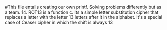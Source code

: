 #This file entails creating our own printf. Solving problems differently but as a team.
14. ROT13 is a function c. Its a simple letter substitution cipher that replaces a
letter with the letter 13 letters after it in the alphabet. It's a special case of
Ceaser cipher in which the shift is always 13
